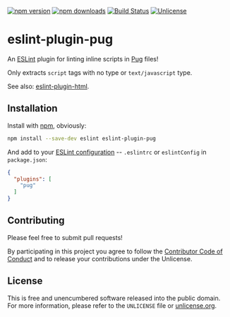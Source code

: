 [![npm version](https://img.shields.io/npm/v/eslint-plugin-pug.svg?style=flat)](https://www.npmjs.org/package/eslint-plugin-pug)
[![npm downloads](https://img.shields.io/npm/dm/eslint-plugin-pug.svg?style=flat)](https://www.npmjs.org/package/eslint-plugin-pug)
[![Build Status](https://github.com/valpackett/eslint-plugin-pug/workflows/Node.js%20CI/badge.svg)](https://github.com/valpackett/eslint-plugin-pug/actions)
[![Unlicense](https://img.shields.io/badge/un-license-green.svg?style=flat)](https://unlicense.org)

# eslint-plugin-pug

An [ESLint] plugin for linting inline scripts in [Pug] files!

Only extracts `script` tags with no type or `text/javascript` type.

See also: [eslint-plugin-html].

[ESLint]: https://eslint.org
[Pug]: https://pugjs.org
[eslint-plugin-html]: https://github.com/BenoitZugmeyer/eslint-plugin-html

## Installation

Install with [npm], obviously:

```bash
npm install --save-dev eslint eslint-plugin-pug
```

And add to your [ESLint configuration] -- `.eslintrc` or `eslintConfig` in `package.json`:

```json
{
  "plugins": [
    "pug"
  ]
}
```

[npm]: https://www.npmjs.com
[ESLint configuration]: https://eslint.org/docs/user-guide/configuring

## Contributing

Please feel free to submit pull requests!

By participating in this project you agree to follow the [Contributor Code of Conduct](https://contributor-covenant.org/version/1/4/) and to release your contributions under the Unlicense.

## License

This is free and unencumbered software released into the public domain.  
For more information, please refer to the `UNLICENSE` file or [unlicense.org](https://unlicense.org).
